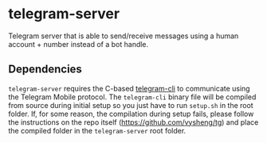 # telegram-server
Telegram server that is able to send/receive messages using a human account + number instead of a bot handle.

## Dependencies
`telegram-server` requires the C-based [telegram-cli](https://github.com/vysheng/tg) to communicate using the Telegram Mobile protocol.
The `telegram-cli` binary file will be compiled from source during initial setup so you just have to run `setup.sh` in the root folder.
If, for some reason, the compilation during setup fails, please follow the instructions on the repo itself (https://github.com/vysheng/tg) and place the compiled folder in the `telegram-server` root folder.
